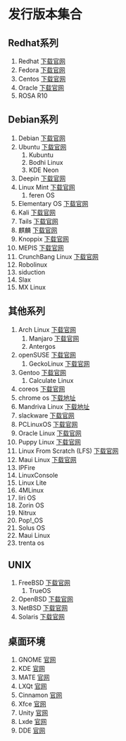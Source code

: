 # 发行版本集合

## Redhat系列

1. Redhat    [下载官网](https://access.redhat.com/zh_CN/downloads "下载页面")
1. Fedora    [下载官网](https://getfedora.org/ "下载官网")
1. Centos    [下载官网](https://www.centos.org/ "下载官网")
1. Oracle  [下载官网](https://www.centos.org/ "下载官网")
1. ROSA R10

## Debian系列

1. Debian    [下载官网](https://www.debian.org/ "下载官网")
1. Ubuntu    [下载官网](https://www.ubuntu.com/download "下载官网")
    1. Kubuntu
    1. Bodhi Linux
    1. KDE Neon
1. Deepin    [下载官网](https://www.deepin.org/ "下载官网")
1. Linux Mint    [下载官网](https://www.linuxmint.com/ "下载官网")
    1. feren OS
1. Elementary OS    [下载官网](https://elementary.io/ "下载官网")
1. Kali    [下载官网](https://www.kali.org/ "下载官网")
1. Tails    [下载官网](https://tails.boum.org/ )
1. 麒麟    [下载官网](http://www.ubuntukylin.com/)
1. Knoppix    [下载官网]()
1. MEPIS   [下载官网]()
1. CrunchBang Linux    [下载官网]()
1. Robolinux
1. siduction
1. Slax
1. MX Linux

## 其他系列

1. Arch Linux    [下载官网](https://www.archlinux.org/ )
    1. Manjaro    [下载官网](http://manjaro.github.io/ )
    1. Antergos
1. openSUSE    [下载官网](https://www.opensuse.org/ )
    1. GeckoLinux  [下载官网](https://www.opensuse.org/ )
1. Gentoo    [下载官网](https://www.gentoo.org/ )
    1. Calculate Linux
1. coreos    [下载官网](https://coreos.com/ )
1. chrome os    [下载地址](http://www.getchrome.eu/download )
1. Mandriva Linux    [下载地址](http://mandriva.linuxfreedom.com/download.html )
1. slackware    [下载官网](http://www.slackware.com/ )
1. PCLinuxOS    [下载官网](http://www.pclinuxos.com/ )
1. Oracle Linux    [下载官网](https://www.oracle.com/linux/index.html )
1. Puppy Linux     [下载官网](http://puppylinux.com/ )
1. Linux From Scratch (LFS)     [下载官网](http://www.linuxfromscratch.org/ )
1. Maui Linux    [下载官网](https://mauilinux.org/ )
1. IPFire
1. LinuxConsole
1. Linux Lite
1. 4MLinux
1. liri OS
1. Zorin OS
1. Nitrux
1. Pop!_OS
1. Solus OS
1. Maui Linux
1. trenta os

## UNIX

1. FreeBSD    [下载官网](https://www.freebsd.org/ )
    1. TrueOS
1. OpenBSD    [下载官网](http://www.openbsd.org/ )
1. NetBSD    [下载官网](http://www.netbsd.org/ )
1. Solaris    [下载官网](http://www.oracle.com/technetwork/server-storage/solaris11/downloads/index.html )

## 桌面环境

1. GNOME    [官网](https://www.gnome.org/ )
1. KDE    [官网](https://www.kde.org/ )
1. MATE [官网](https://www.kde.org/)
1. LXQt [官网](https://www.kde.org/)
1. Cinnamon [官网](https://www.kde.org/)
1. Xfce [官网](https://www.kde.org/)
1. Unity [官网](https://www.kde.org/)
1. Lxde [官网](https://www.kde.org/)
1. DDE  [官网](https://www.deepin.org/dde/ )
